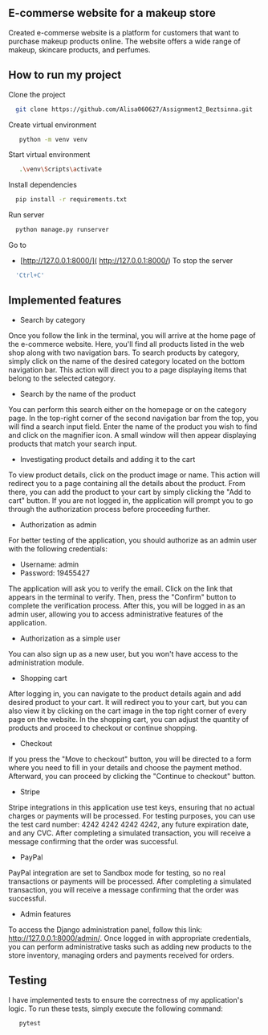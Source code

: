 
## E-commerse website for a makeup store
Created e-commerse website is a platform for customers that want to purchase makeup products online. The website offers a wide range of makeup, skincare products, and perfumes.


## How to run my project

Clone the project

```bash
  git clone https://github.com/Alisa060627/Assignment2_Beztsinna.git 
```
Create virtual environment 

```bash
   python -m venv venv    
```

Start virtual environment

```bash
   .\venv\Scripts\activate    
```

Install dependencies

```bash
  pip install -r requirements.txt 
```
Run server
```bash
  python manage.py runserver
```
Go to

- [http://127.0.0.1:8000/]( http://127.0.0.1:8000/)
To stop the server 
```bash
  'Ctrl+C'
```

## Implemented features

- Search by category 

Once you follow the link in the terminal, you will arrive at the home page of the e-commerce website. Here, you'll find all products listed in the web shop along with two navigation bars. To search products by category, simply click on the name of the desired category located on the bottom navigation bar. This action will direct you to a page displaying items that belong to the selected category.

- Search by the name of the product 

You can perform this search either on the homepage or on the category page. In the top-right corner of the second navigation bar from the top, you will find a search input field. Enter the name of the product you wish to find and click on the magnifier icon. A small window will then appear displaying products that match your search input.

- Investigating product details and adding it to the cart

To view product details, click on the product image or name. This action will redirect you to a page containing all the details about the product. From there, you can add the product to your cart by simply clicking the "Add to cart" button. If you are not logged in, the application will prompt you to go through the authorization process before proceeding further.

- Authorization as admin

For better testing of the application, you should authorize as an admin user with the following credentials:
-  Username: admin
- Password: 19455427

The application will ask you to verify the email. Click on the link that appears in the terminal to verify. Then, press the "Confirm" button to complete the verification process. After this, you will be logged in as an admin user, allowing you to access administrative features of the application.

- Authorization as a simple user

You can also sign up as a new user, but you won't have access to the administration module.

- Shopping cart

After logging in, you can navigate to the product details again and add desired product to your cart. It will redirect you to your cart, but you can also view it by clicking on the cart image in the top right corner of every page on the website. In the shopping cart, you can adjust the quantity of products and proceed to checkout or continue shopping.

- Checkout

If you press the "Move to checkout" button, you will be directed to a form where you need to fill in your details and choose the payment method. Afterward, you can proceed by clicking the "Continue to checkout" button.

- Stripe

Stripe integrations in this application use test keys, ensuring that no actual charges or payments will be processed. For testing purposes, you can use the test card number: 4242 4242 4242 4242, any future expiration date, and any CVC. After completing a simulated transaction, you will receive a message confirming that the order was successful.

- PayPal

PayPal integration are set to Sandbox mode for testing, so no real transactions or payments will be processed. After completing a simulated transaction, you will receive a message confirming that the order was successful.

- Admin features 

To access the Django administration panel, follow this link: http://127.0.0.1:8000/admin/. Once logged in with appropriate credentials, you can perform administrative tasks such as adding new products to the store inventory, managing orders and payments received for orders.
## Testing
I have implemented tests to ensure the correctness of my application's logic. To run these tests, simply execute the following command:
```bash
   pytest   
```





